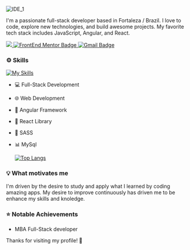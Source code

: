 
![IDE_1](https://github.com/EduardoLimaCastro/EduardoLimaCastro/assets/139716506/63ec0955-bdc5-4e66-a70d-14b76bfc4a38)

I'm a passionate full-stack developer based in Fortaleza / Brazil. I love to code, explore new technologies, and build awesome projects. My favorite tech stack includes JavaScript, Angular, and React.

<a href="https://www.linkedin.com/in/eduardo-castro-0bb28973/" target="_blank">
<img src="https://img.shields.io/badge/Linkedin-%231DA1F2.svg?style=for-the-badge&logo=Linkedin&logoColor=white">
</a>
<a href = "https://www.frontendmentor.io/profile/EduardoLimaCastro" target="_blank">
  <img src="https://img.shields.io/badge/Frontend_Mentor-black?style=for-the-badge&logo=frontendmentor&logoColor=aqua" alt="FrontEnd Mentor Badge">
</a>
<a href = "mailto:eduardo.alencar.castro@gmail.com" target="_blank">
  <img src="https://img.shields.io/badge/-Gmail-critical?style=for-the-badge&logo=gmail&logoColor=white" target="_blank" alt="Gmail Badge">
</a>

### :gear: Skills
[![My Skills](https://skills.thijs.gg/icons?i=js,html,css,angular,react,ts,sass,git,nodejs,mongodb,figma)](https://skills.thijs.gg)

- 💻 Full-Stack Development
- 🌐 Web Development
- 📱 Angular Framework
- 🚀 React Library
- 🤖 SASS
- 📊 MySql

  [![Top Langs](https://github-readme-stats.vercel.app/api/top-langs/?username=EduardoLimaCastro&theme=radical)](https://github.com/EduardoLimaCastro/github-readme-stats)
  
### :bulb: What motivates me
I'm driven by the desire to study and apply what I learned by coding amazing apps. My desire to improve continuously has driven me to be enhance my skills and knoledge.

### :star: Notable Achievements
- MBA Full-Stack developer

Thanks for visiting my profile! 🚀
